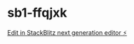# sb1-ffqjxk

[Edit in StackBlitz next generation editor ⚡️](https://stackblitz.com/~/github.com/majordevbhargav/sb1-ffqjxk)